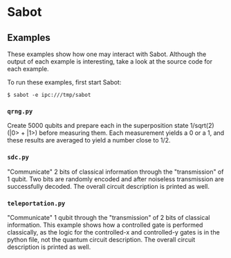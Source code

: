 # Sabot
## Examples

These examples show how one may interact with Sabot. Although the output of each example is interesting, take a look at the source code for each example.

To run these examples, first start Sabot:
```
$ sabot -e ipc:///tmp/sabot
```

### `qrng.py`
Create 5000 qubits and prepare each in the superposition state 1/sqrt(2)(|0> + |1>) before measuring them. Each measurement yields a 0 or a 1, and these results are averaged to yield a number close to 1/2.

### `sdc.py`
"Communicate" 2 bits of classical information through the "transmission" of 1 qubit. Two bits are randomly encoded and after noiseless transmission are successfully decoded. The overall circuit description is printed as well.

### `teleportation.py`
"Communicate" 1 qubit through the "transmission" of 2 bits of classical information. This example shows how a controlled gate is performed classically, as the logic for the controlled-x and controlled-y gates is in the python file, not the quantum circuit description. The overall circuit description is printed as well.
